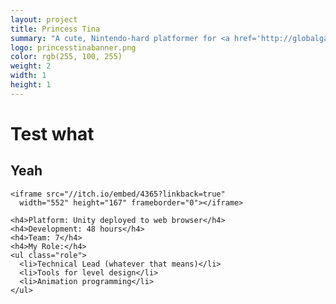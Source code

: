 ```yaml
---
layout: project
title: Princess Tina
summary: "A cute, Nintendo-hard platformer for <a href='http://globalgamejam.org/2014/games/princess-tina' target='_blank'>Global Game Jam 2014</a>.<br />Developed for the Unity web player with a team of 7."
logo: princesstinabanner.png
color: rgb(255, 100, 255)
weight: 2
width: 1
height: 1
---
```


# Test what
## Yeah

    <iframe src="//itch.io/embed/4365?linkback=true" 
      width="552" height="167" frameborder="0"></iframe>
      
    <h4>Platform: Unity deployed to web browser</h4>
    <h4>Development: 48 hours</h4>
    <h4>Team: 7</h4>
    <h4>My Role:</h4>
    <ul class="role">
      <li>Technical Lead (whatever that means)</li>
      <li>Tools for level design</li>
      <li>Animation programming</li>
    </ul>